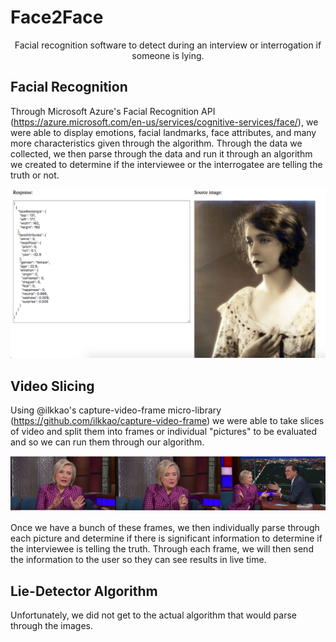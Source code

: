 # Face2Face

<center>Facial recognition software to detect during an interview or interrogation if someone is lying.</center>

## Facial Recognition

Through Microsoft Azure's Facial Recognition API (https://azure.microsoft.com/en-us/services/cognitive-services/face/), we  were able to display emotions, facial landmarks, face attributes, and many more characteristics given through the algorithm. Through the data we collected, we then parse through the data and run it through an algorithm we created to determine if the interviewee or the interrogatee are telling the truth or not.

![alt text](Azure_API.png)

## Video Slicing

Using @ilkkao's capture-video-frame micro-library (https://github.com/ilkkao/capture-video-frame) we were able to take slices of video and split them into frames or individual "pictures" to be evaluated and so we can run them through our algorithm.

![alt text](AllTogether.png)

Once we have a bunch of these frames, we then individually parse through each picture and determine if there is significant information to determine if the interviewee is telling the truth. Through each frame, we will then send the information to the user so they can see results in live time.

## Lie-Detector Algorithm

Unfortunately, we did not get to the actual algorithm that would parse through the images.
